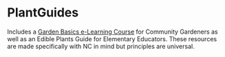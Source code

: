 # PlantGuides
Includes a [Garden Basics e-Learning Course](https://lampyrid.github.io/PlantGuides/GardenBasicsCourse) for Community Gardeners as well as an Edible Plants Guide for Elementary Educators. These resources are made specifically with NC in mind but principles are universal.

